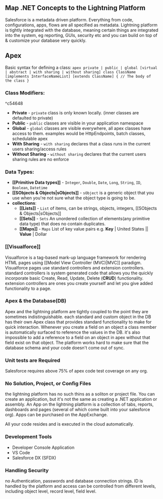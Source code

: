 
## Map .NET Concepts to the Lightning Platform

Salesforce is a metadata driven platform. Everything from code, configurations, apps, flows are all specified as metadata. Lightning platform is tightly integrated with the database, meaning certain things are integrated into the system, eg reporting, GUIs, security etc and you can build on top of & customize your database very quickly.

## Apex
Basic syntax for defining a class:
	``` apex
private | public | global
[virtual | abstract | with sharing | without sharing]
class ClassName [implements InterfaceNameList] [extends ClassName]
{
    // The body of the class
}
	```
### Class Modifiers:

^c54648

- **Private** - `private` class is only known locally. (inner classes are defaulted to private)
- **Public** - `public` classes are visible in your application namespace
- **Global** - `global` classes are visible everywhere, all apex classes have access to them. examples would be HttpEndpoints, batch classes, schedulable apex
- **With Sharing** - `with sharing` declares that a class runs in the current users sharing/access rules
- **Without Sharing** - `without sharing` declares that the current users sharing rules are no enforce

### Data Types:
- **[[Primitive Data types]]** - `Integer`, `Double`, `Date`, `Long`, `String`, `ID`, `Boolean`, `Datetime`
- **[[SObjects & Objects|sObjects]]** - `sObject` is a generic object that you use when you're not sure what the object type is going to be.
- **collections**:
	- **[[Lists]]**  - `List` of items, can be strings, objects, integers, [[SObjects & Objects|sObjects]]
	- **[[Sets]]** - `Sets` An unordered collection of elements(any primitive data type) that does no contain duplicates. 
	- **[[Maps]]** - `Maps` List of key value pairs e.g. **Key** | United States || **Value** | Dollar

### [[Visualforce]]
Visualforce is a tag-based mark-up language framework for rendering HTML pages using [[Model View Controller (MVC)|MVC]] paradigm. Visualforce pages use standard controllers and extension controllers. standard controllers is system generated code that allows you the quickly incorporate basic Create, Read, Update, Delete (**CRUD**) functionality. extension controllers are ones you create yourself and let you give added functionality to a page. 

### Apex & the Database(DB)
Apex and the lightning platform are tightly coupled to the point they are sometimes indistinguishable. each standard and custom object in the DB has their own Apex class that provides standard functionality to make for quick interaction. Whenever you create a field on an object a class member is automatically surfaced to reference the values in the DB. it's also impossible to add a reference to a field on an object in apex without that field exist on that object. The platform works hard to make sure that the database schema and your code doesn't come out of sync.

### Unit tests are Required
Salesforce requires above 75% of apex code test coverage on any org. 

### No Solution, Project, or Config Files
the lightning platform has no such thins as a soliton or project file. You can create an application, but it's not the same as creating a .NET application or assembly. An App on the lightning platform is a collection of tabs, reports, dashboards and pages (several of which come built into your salesforce org). Apps can be purchased on the AppExchange. 

All your code resides and is executed in the cloud automatically. 

### Development Tools
- Developer Console Application
- VS Code
- Salesforce DX (SFDX)


### Handling Security
no Authentication, passwords and database connection strings. ID is handled  by the platform and access can be controlled from different levels, including object level, record level, field level. 

